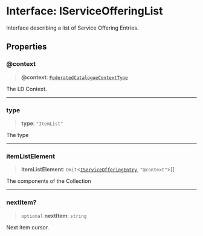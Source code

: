 # Interface: IServiceOfferingList

Interface describing a list of Service Offering Entries.

## Properties

### @context

> **@context**: [`FederatedCatalogueContextType`](../type-aliases/FederatedCatalogueContextType.md)

The LD Context.

***

### type

> **type**: `"ItemList"`

The type

***

### itemListElement

> **itemListElement**: `Omit`\<[`IServiceOfferingEntry`](IServiceOfferingEntry.md), `"@context"`\>[]

The components of the Collection

***

### nextItem?

> `optional` **nextItem**: `string`

Next item cursor.

